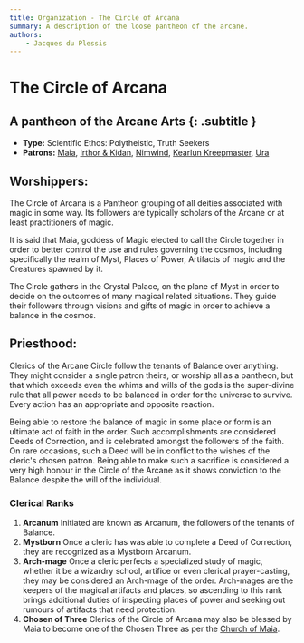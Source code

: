```yaml
---
title: Organization - The Circle of Arcana
summary: A description of the loose pantheon of the arcane.
authors:
    - Jacques du Plessis
---
```

# The Circle of Arcana
## A pantheon of the Arcane Arts {: .subtitle }

* **Type:** Scientific Ethos: Polytheistic, Truth Seekers
* **Patrons:** [Maia](/religion/deities/maia), [Irthor & Kidan](/religion/deities/irthor_&_kidan), [Nimwind](/religion/deities/nimwind), [Kearlun Kreepmaster](/religion/deities/kaerlun), [Ura](/religion/deities/ura)

## Worshippers:
The Circle of Arcana is a Pantheon grouping of all deities associated with magic in some way.  Its followers are typically scholars of the Arcane or at least practitioners of magic.

It is said that Maia, goddess of Magic elected to call the Circle together in order to better control the use and rules governing the cosmos, including specifically the realm of Myst, Places of Power, Artifacts of magic and the Creatures spawned by it.

The Circle gathers in the Crystal Palace, on the plane of Myst in order to decide on the outcomes of many magical related situations.  They guide their followers through visions and gifts of magic in order to achieve a balance in the cosmos.

## Priesthood: 
Clerics of the Arcane Circle follow the tenants of Balance over anything.  They might consider a single patron theirs, or worship all as a pantheon, but that which exceeds even the whims and wills of the gods is the super-divine rule that all power needs to be balanced in order for the universe to survive.  Every action has an appropriate and opposite reaction.

Being able to restore the balance of magic in some place or form is an ultimate act of faith in the order.  Such accomplishments are considered Deeds of Correction, and is celebrated amongst the followers of the faith.  On rare occasions, such a Deed will be in conflict to the wishes of the cleric's chosen patron.  Being able to make such a sacrifice is considered a very high honour in the Circle of the Arcane as it shows conviction to the Balance despite the will of the individual.

### Clerical Ranks
1. **Arcanum** Initiated are known as Arcanum, the followers of the tenants of Balance.
2. **Mystborn** Once a cleric has was able to complete a Deed of Correction, they are recognized as a Mystborn Arcanum.
3. **Arch-mage** Once a cleric perfects a specialized study of magic, whether it be a wizardry school, artifice or even clerical prayer-casting, they may be considered an Arch-mage of the order. Arch-mages are the keepers of the magical artifacts and places, so ascending to this rank brings additional duties of inspecting places of power and seeking out rumours of artifacts that need protection.
4. **Chosen of Three** Clerics of the Circle of Arcana may also be blessed by Maia to become one of the Chosen Three as per the [Church of Maia](/religion/organizations/church_of_maia#chosen_3).